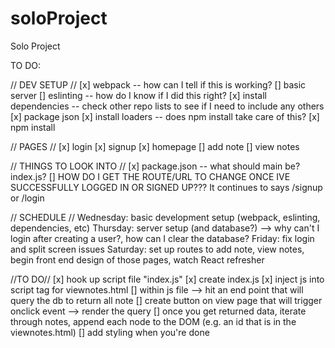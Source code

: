 # soloProject
Solo Project

TO DO: 

// DEV SETUP //
[x] webpack -- how can I tell if this is working?
[] basic server
[] eslinting -- how do I know if I did this right?
[x] install dependencies -- check other repo lists to see if I need to include any others
[x] package json
[x] install loaders -- does npm install <module> take care of this?
[x] npm install

// PAGES //
[x] login
[x] signup
[x] homepage
[] add note
[] view notes

// THINGS TO LOOK INTO //
[x] package.json -- what should main be? index.js?
[] HOW DO I GET THE ROUTE/URL TO CHANGE ONCE IVE SUCCESSFULLY LOGGED IN OR SIGNED UP??? It continues to says /signup or /login

// SCHEDULE //
Wednesday: basic development setup (webpack, eslinting, dependencies, etc)
Thursday: server setup (and database?) --> why can't I login after creating a user?, how can I clear the database?
Friday: fix login and split screen issues
Saturday: set up routes to add note, view notes, begin front end design of those pages, watch React refresher


//TO DO//
[x] hook up script file "index.js"
[x] create index.js
[x] inject js into script tag for viewnotes.html
[] within js file --> hit an end point that will query the db to return all note
[] create button on view page that will trigger onclick event --> render the query
[] once you get returned data, iterate through notes, append each node to the DOM (e.g. an id that is in the viewnotes.html)
[] add styling when you're done
